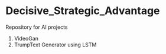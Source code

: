 # Decisive_Strategic_Advantage
Repository for AI projects 

1. VideoGan
2. TrumpText Generator using LSTM
